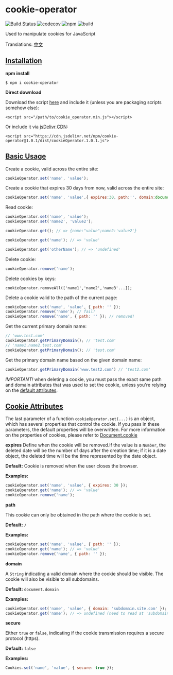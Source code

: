 # cookie-operator 
[![Build Status](https://travis-ci.org/LucasGoodman/cookie-operator.svg?branch=master)](https://travis-ci.org/LucasGoodman/cookie-operator) 
[![codecov](https://codecov.io/gh/LucasGoodman/cookie-operator/branch/master/graph/badge.svg)](https://codecov.io/gh/LucasGoodman/cookie-operator) 
[![npm](https://img.shields.io/npm/v/cookie-operator.svg)](https://www.npmjs.com/package/cookie-operator)
![build](https://img.shields.io/apm/l/vim-mode.svg)


Used to manipulate cookies for JavaScript

Translations: [中文](https://github.com/LucasGoodman/cookie-operator/blob/master/README_CN.md)

## [Installation](#Installation)
**npm install**
 ```
 $ npm i cookie-operator
 ```

**Direct download**

Download the script [here](https://cdn.jsdelivr.net/npm/cookie-operator@1.1.0/src/cookie_operator.min.js) and include it (unless you are packaging scripts somehow else):

 ```
 <script src="/path/to/cookie_operator.min.js"></script>
 ```

Or include it via [jsDelivr CDN](https://www.jsdelivr.com/package/npm/cookie-operator):

```
<script src="https://cdn.jsdelivr.net/npm/cookie-operator@1.0.1/dist/cookieOperator.1.0.1.js">
```

## [Basic Usage](#BasicUsage)

Create a cookie, valid across the entire site:

```javascript
cookieOperator.set('name', 'value');
```

Create a cookie that expires 30 days from now, valid across the entire site:

```javascript
cookieOperator.set('name', 'value',{ expires:30, path:'', domain:document.domain});
```

Read cookie:

```javascript
cookieOperator.set('name', 'value');
cookieOperator.set('name2', 'value2');

cookieOperator.get(); // => {name:"value";name2:'value2'}
```

```javascript
cookieOperator.get('name'); // => 'value'
```

```javascript
cookieOperator.get('otherName'); // => 'undefined'
```

Delete cookie:

```javascript
cookieOperator.remove('name'); 
```

Delete cookies by keys:

```
cookieOperator.removeAll(['name1','name2','name3'...]); 
```

Delete a cookie valid to the path of the current page:

```javascript
cookieOperator.set('name', 'value', { path: '' });
cookieOperator.remove('name'); // fail!
cookieOperator.remove('name', { path: '' }); // removed!
```

Get the current primary domain name:
```javascript
// 'www.test.com'
cookieOperator.getPrimaryDomain(); // 'test.com'
// 'name1.name2.test.com'
cookieOperator.getPrimaryDomain(); // 'test.com'
```

Get the primary domain name based on the given domain name:
```javascript
cookieOperator.getPrimaryDomain('www.test2.com') // 'test2.com'
```


*IMPORTANT!* when deleting a cookie, you must pass the exact same path and domain attributes that was used to set the cookie, unless you're relying on the  [default attributes](#CookieAttributes).

## [Cookie Attributes](#CookieAttributes)


The last parameter of a function `cookieOperator.set(...)` is an object, which has several properties that control the cookie.
If you pass in these parameters, the default properties will be overwritten.
For more information on the properties of cookies, please refer to [Document.cookie](https://developer.mozilla.org/en-US/docs/Web/API/Document/cookie) 


**expires**
Define when the cookie will be removed.If the value is a `Number`, the deleted date will be the number of days after the creation time; if it is a date object, the deleted time will be the time represented by the date object.

**Default:** Cookie is removed when the user closes the browser.

**Examples:**
```javascript
cookieOperator.set('name', 'value', { expires: 30 });
cookieOperator.get('name'); // => 'value'
cookieOperator.remove('name');
```

**path**

This cookie can only be obtained in the path where the cookie is set.

**Default:** `/`

**Examples:**
```javascript
cookieOperator.set('name', 'value', { path: '' });
cookieOperator.get('name'); // => 'value'
cookieOperator.remove('name', { path: '' });
```

**domain**

A `String` indicating a valid domain where the cookie should be visible. The cookie will also be visible to all subdomains.

**Default:** `document.domain`

**Examples:**
```javascript
cookieOperator.set('name', 'value', { domain: 'subdomain.site.com' });
cookieOperator.get('name'); // => undefined (need to read at 'subdomain.site.com')
```

**secure**

Either `true` or `false`, indicating if the cookie transmission requires a secure protocol (https).

**Default:** `false`

**Examples:**
```javascript
Cookies.set('name', 'value', { secure: true });
```

